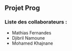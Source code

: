 ## Projet Prog

### Liste des collaborateurs : 

- Mathias Fernandes
- Djibril Namoune
- Mohamed Khajnane
